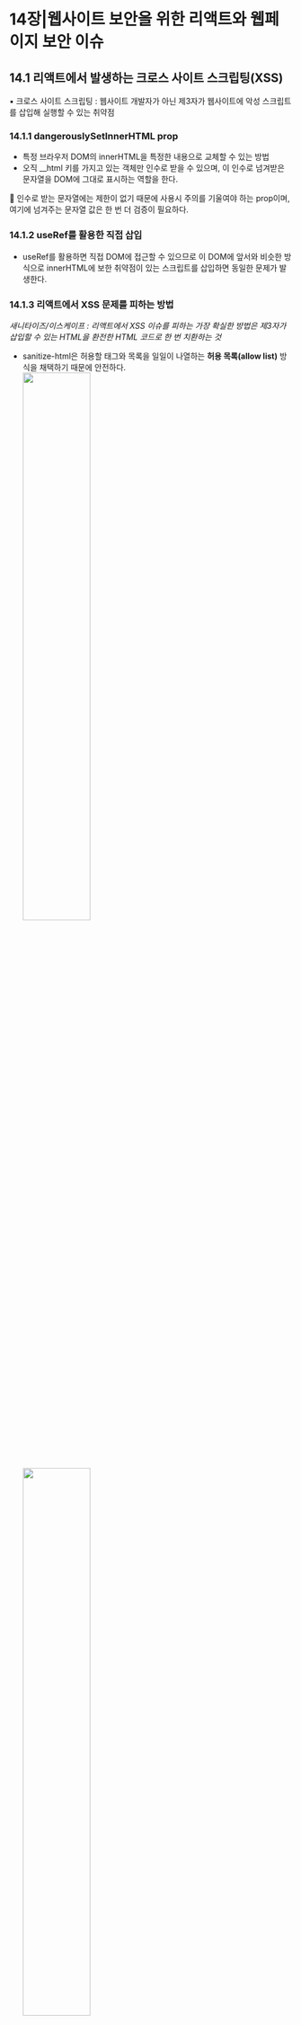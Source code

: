 # 14장|웹사이트 보안을 위한 리액트와 웹페이지 보안 이슈
## 14.1 리액트에서 발생하는 크로스 사이트 스크립팅(XSS)
▪ 크로스 사이트 스크립팅 : 웹사이트 개발자가 아닌 제3자가 웹사이트에 악성 스크립트를 삽입해 실행할 수 있는 취약점
### 14.1.1 dangerouslySetInnerHTML prop
* 특정 브라우저 DOM의 innerHTML을 특정한 내용으로 교체할 수 있는 방법  
* 오직 __html 키를 가지고 있는 객체만 인수로 받을 수 있으며, 이 인수로 넘겨받은 문자열을 DOM에 그대로 표시하는 역할을 한다.  

💢 인수로 받는 문자열에는 제한이 없기 때문에 사용시 주의를 기울여야 하는 prop이며, 여기에 넘겨주는 문자열 값은 한 번 더 검증이 필요하다.

### 14.1.2 useRef를 활용한 직접 삽입
* useRef를 활용하면 직접 DOM에 접근할 수 있으므로 이 DOM에 앞서와 비슷한 방식으로 innerHTML에 보한 취약점이 있는 스크립트를 삽입하면 동일한 문제가 발생한다.

### 14.1.3 리액트에서 XSS 문제를 피하는 방법
_새니타이즈/이스케이프 : 리액트에서 XSS 이슈를 피하는 가장 확실한 방법은 제3자가 삽입할 수 있는 HTML을 환전한 HTML 코드로 한 번 치환하는 것_

* sanitize-html은 허용할 태그와 목록을 일일이 나열하는 **허용 목록(allow list)** 방식을 채택하기 때문에 안전하다.  <br/>
<img src="./img/2.jpg"  width="50%" height="50%" ></img><br/>
<img src="./img/1.jpg" width="50%" height="50%"  ></img><br/>  <br/>

* 단순히 보여줄 때뿐만 아니라 사용자가 콘텐츠를 저장할 때도 이스케이프 과정을 한 번 거치는 것이 더 효율적이고 안전하다.

💢 개발자는 자신이 작성한 코드가 아닌 외부에 존재하는 모든 코드를 위험한 코드로 간주하고 이를 적절하게 처리하는 것이 좋다.

## 14.2 getServerSideProps와 서버 컴포넌트를 주의하자
서버에는 일반 사용자에게 노출되면 안 되는 정보들이 담겨 있기 때문에 클라이언트, 즉 브라우저에 정보를 내려줄 때는 조심해야 한다.
* getServerSideProps가 반환하는 props 값은 모두 사용자의 HTML에 기록되고, 또한 전역 변수로 등록되어 스크립트로 충분히 접근할 수 있는 보안 위협에 노출되는 값이 된다.
* 따라서 getServerSideProps가 반환하는 값 또는 서버 컴포넌트가 클라이언트 컴포넌트에 반환하는 props는 반드시 필요한 값으로만 철저하게 제한되어야 한다.

## 14.3 ```<a>``` 태그의 값에 적절한 제한을 둬야 한다
```<a>``` 태그의 href에 javascript:로 시작하는 코드를 넣어둔 경우

▶️ ```<a>``` href로 선언된 URL로 페이지를 이동하는 것을 막고 onClick 이벤트와 같이 별도 이벤트 핸들러만 작동시키기 위한 용도로 주요 사용된다.  
```java
function App() {
    function handleClick() {
        console.log('hello')
    }

    return (
        <>
            <a href="javascript:;" onClick={handleClick}>
                링크
            </a>
        </>
    )
}
```
▶️ 이렇게 하면 ```<a>```의 href가 작동하지 않아 페이지 이동이 일어나지 않는 대신 onClick의 핸들러만 실행되는 것을 볼 수 있다.  

💢 그러나 ```<a>``` 태그는 반드시 페이지 이동이 있을 때만 사용하는 것이 좋으며, 페이지 이동 없이 어떠한 핸들러만 작동시키고 싶다면 ```<a>```보다는 button을 사용하는 것이 좋다.

## 14.4 HTTP 보안 헤더 설정하기
__HTTP 보안 헤더__ : 브라우저가 렌더링하는 내용과 관련된 보안 취약점을 미연에 방지하기 위해 브라우저와 함께 작동하는 헤더  

HTTP 보안 헤더만 효율적으로 사용할 수 있어도 많은 보안 취약점을 방지할 수 있다.  

### 14.4.1 Strict-Transport-Security
__HTTP의 Strict-Transport-Security 응답 헤더__ : 모든 사이트가 HTTPS를 통해 접근해야 하며, 만약 HTTP로 접근하는 경우 이러한 모든 시도는 HTTPS로 변경되게 한다.  

    사용법은 다음과 같다:
    Strinct-Transport-Security: max-age=<expire-time>; includeSubDomains 
* ```<expire-time>```은 이 설정을 브라우저가 기억해야 하는 시간을 의미하며, 초 단위로 기록된다. 
* 이 기간 내에는 HTTP로 사용자가 요청한다 하더라도 브라우저는 이 시간을 기억하고 있다가 자동으로 HTTPS로 요청하게 된다.

### 14.4.2 X-XSS-Protection
__X-XSS-Protection__ : 페이지에서 XSS 취약점이 발견되면 페이지 로딩을 중단하는 헤더  
```
X-XSS-Protection: 0
X-XSS-Protection: 1
X-XSS-Protection: 1; mode=block
X-XSS-Protection: 1; report=<reporting-uri>
```
* 0 : XSS 필터링을 끈다.
* 1 : 기본값으로, XSS 필터링을 켜게 된다. 만약 XSS 공격이 페이지 내부에서 감지되면 XSS 관련 코드를 제거한 안전한 페이지를 보여준다. 
* 1; mode=block : 1과 유사하지만 코드를 제거하는 것이 아니라 아예 접근 자체를 막아버린다.
* 1; report=<reporting-uri>는 크로미움 기반 브로우저에서만 작동하며, XSS 공격이 감지되면 보고서를 report= 쪽으로 보낸다.  

### 14.4.3 X-Frame-Options
__X-Frame-Oprions__ 는 페이지를 frame, iframe, embed, object 내부에서렌더링을 허용할지를 나타낼 수 있다.  

    (ex) 네이버와 비슷한 주소를 가진 페이지가 있고, 공격자는 이 페이지에서 네이버를 iframe으로 렌더링하여 사용자의 개인정보를 탈취하려 하는 경우
    ▶️ X-Frame-Oprtions는 외부에서 자신의 페이지를 위와 같은 방식으로 삽입되는 것을 막아주는 헤더다.

아래 코드와 같이 네이버와 관계없는 제3의 페이지에서 ```<iframe>```으로 네이버 페이지를 삽입해서 실행하면 네이버 페이지가 정상적으로 노출되지 않음을 볼 수 있다.

```
export default function App() {
    return (
        <div className="App">
            <iframe src="https://www.naver.com" />
        </div>
    )
}
```
<img src="./img/3.jpg" width="50%" height="50%"></img>  
이는 네이버에 X-Frame-Options: deny 옵션이 있기 때문이다. 이 옵션은 제 3의 페이지에서 ```<iframe>```으로 삽입되는 것을 막아준다.

네이버의 응답 헤더를 보면 해당 옵션이 활성화된 것을 알 수 있다.
```
X-Frame-Options: DENY
X-Frame-Options: SAMEORIGIN
```
* DENY:만약 위와 같은 프레임 관련 코드가 있다면 무조건 막는다.
* SAMEORIGIN:같은 origin에 대해서만 프레임을 허용한다.

### 14.4.4 Permissions-Policy
__Permissions-Policy__ : 웹사이트에서 사용할 수 있는 기능과 사용할 수 없는 기능을 명시적으로 선언하는 헤더  
▶️  여기서 말하는 기능이란 카메라나 GPS와 같이 브라우저가 제공하는 기능을 말한다.

    (ex) 브라우저에서 사용자의 위치를 확인하는 기능과 관련된 코드를 전혀 작성하지 않은 경우
    💢 해당 기능이 별도로 차단돼 있지 않고, 그 와중에 XSS 공격 등으로 인해 이 기능을 취득해서 사용하게 되면 사용자의 위치를 획득할 수 있게 된다. 
    ▶️ Permissions-Policy 헤더를 활용해 XSS가 발생한다고 하더라도 사용자에게 미칠 수 있는 악영향을 제한할 수 있게 된다.

__XSS를 사용하는 예제 헤더__  
<img src="./img/4.jpg" width="50%" height="50%"></img>

### 14.4.5 X-Content-Type-Options
MIME : 원래는 메일을 전송할 때 사용하던 인코딩 방식으로, 현재는 Content-type에서 대표적으로 사용되고 있다. 


    네이버에서는 www.naver.com을 Content-Type: text/html; charset=UTF-8로 반환해 브라우저가 이를 UTF-8로 인코딩된 text/html로 인식할 수 있게 도와주고, 브라우저는 이 헤더를 참고해 해당 파일에 대해 HTML을 파싱하는 과정을 거치게 된다.  

__X-Content-Type-Options__ : Content-type 헤더에서 제공하는 MIME 유형이 브라우저에 의해 임의로 변경되지 않게 하는 헤더

### 14.4.6 Referrer-Policy
__Referrer__
* 현재 요청을 보낸 페이지의 주소를 나타내는 헤더  
* 사용자가 어디서 와서 방문 중인지 인식 가능
* 반대로 사용자 입장에서는 원치 않는 정보가 노출될 위험도 존재  
➡️ Refferer-Policy 헤더는 이 헤더에서 사용할 수 있는 데이터를 나타낸다

__출처(origin)__  
먼저 <https://yceffort.kr>이라는 주소의 출처는 다음과 같이 구성돼 있다.
* scheme: HTTPS 프로토콜을 의미한다.
* hostname: yceffort.kr이라는 호스트명을 의미한다.
* port: 443 포트를 의미한다.

이 세 조합을 출처라고 한다. 그리고 두 주소를 비교할 때 same-origin인지, cross-origin인지는 다음과 같이 구분할 수 있다.  
<img src="./img/5.jpg" width="50%" height="50%"></img>  
이러한 출처에 대한 정보를 바탕으로 Referrer-Policy의 각 값별로 다음과 같이 작동한다.
<img src="./img/6.jpg" width="50%" height="50%"</img>
Referrer-Policy는 응답 헤더뿐만 아니라 페이지의 ```<meta/>``` 태그로도 다음과 같이 설정할 수 있다.
```html
<meta name="referrer" content="origin />
```

그리고 페이지 이동 시나 이미지 요청, link 태그 등에도 다음과 같이 사용할 수 있다.
```html
<a href="http://yceffort.kr" referrerpolicy="origin">...</a>
```

### 14.4.7 Contet-Security-Policy
콘텐츠 보안 정책(Content-Security-Policy, CSP)은 XSS 공격이나 데이터 삽입 공격과 같은 다양한 보안 위협을 막기 위해 설계됐다.  

#### *-src
다양한 src를 제어할 수 있는 지시문
```
Content-Security-Policy: font-src <source>;
Content-Security-Policy: font-src <source> <source>;
```
위와 같이 선언해 두면 font의 src로 가져올 수 있는 소스를 제한할 수 있다.

### form-action
form-action은 폼 양식으로 제출할 수 있는 URL을 제한할 수 있다. 다음과 같이 form-action 자체를 모두 막아버리는 것도 가능하다.
<img src="./img/7.jpg" width="50%" height="50%"></img>

### 14.4.8 보안 헤더 설정하기
#### Next.js
Next.js에서는 애플리케이션 보안을 위해 HTTP 경로별로 보안 헤더를 적용할 수 있다. 이 설정은 next.config.js에서 추가할 수 있다.

#### NGINX
정적인 파일을 제공하는 NGINX의 경우 경로별로 add_header 지시자를 사용해 원하는 응답 헤더를 추가할 수 있다.

### 14.4.9 보안 헤더 확인하기
가장 빠른 방법은 보안 헤더의 현황을 알려주는 <https://securityheaders.com/>을 방문하는 것이다. 

## 14.5 취약점이 있는 패키지의 사용을 피하자
깃허브의 Dependabot이 발견한 취약점은 필요하다면 빠르게 업데이트해 조치해야 한다.   

그리고 리액트, Next.js 또는 사용 중인 상태 관리 라이브러리와 같이 프로젝트를 구성하는 핵심적인 패키지는 버저닝과 패치 수정 등은 항상 예의주시해야 한다.

## 14.6 OWASP Top 10
OWASP : 웹에서 발생할 수 있는 정보 노출, 악성 스크립트, 보안 취약점 등을 연구하며, 주기적으로 10대 웹 애플리케이션 취약점을 공개하는데 이를 OWASP Top 10이라고 한다.  

OWASP Top 10은 웹 애플리케이션에서 발생할 수 있는 주요 보안 취약점을 요약해 주는 것뿐만 아니라 이 문제를 어떻게 조치해야 하는지도 자세히 소개한다.
